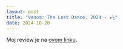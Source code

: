 ```yaml
---
layout: post
title: "Venom: The Last Dance, 2024 - ★½"
date: 2024-10-26
---
```


Moj review je na [ovom linku](https://letterboxd.com/pavlesap/film/venom-the-last-dance/).

